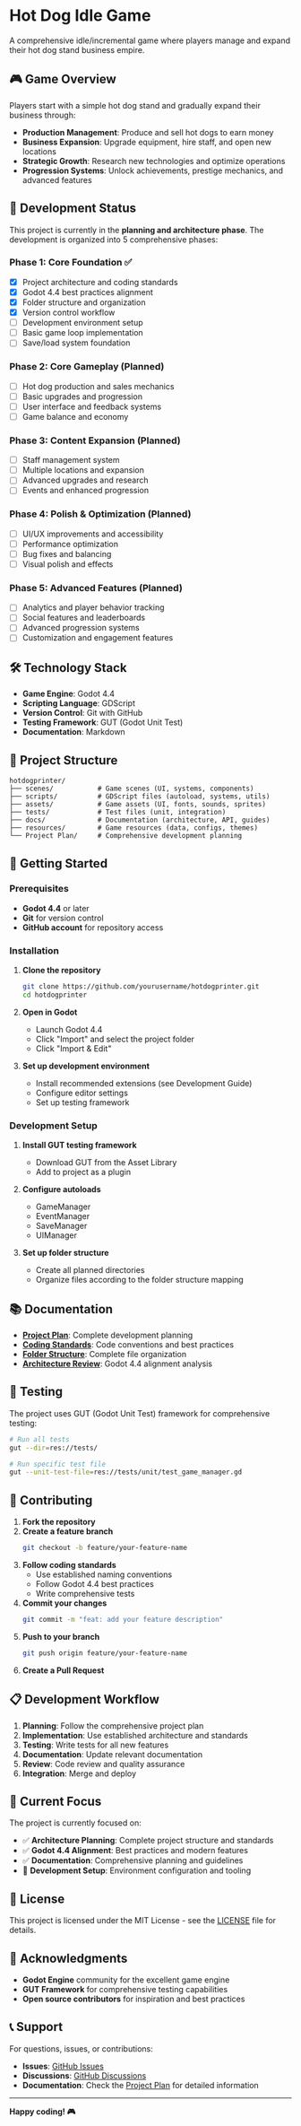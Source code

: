 # Hot Dog Idle Game

A comprehensive idle/incremental game where players manage and expand their hot dog stand business empire.

## 🎮 Game Overview

Players start with a simple hot dog stand and gradually expand their business through:
- **Production Management**: Produce and sell hot dogs to earn money
- **Business Expansion**: Upgrade equipment, hire staff, and open new locations
- **Strategic Growth**: Research new technologies and optimize operations
- **Progression Systems**: Unlock achievements, prestige mechanics, and advanced features

## 🚀 Development Status

This project is currently in the **planning and architecture phase**. The development is organized into 5 comprehensive phases:

### Phase 1: Core Foundation ✅
- [x] Project architecture and coding standards
- [x] Godot 4.4 best practices alignment
- [x] Folder structure and organization
- [x] Version control workflow
- [ ] Development environment setup
- [ ] Basic game loop implementation
- [ ] Save/load system foundation

### Phase 2: Core Gameplay (Planned)
- [ ] Hot dog production and sales mechanics
- [ ] Basic upgrades and progression
- [ ] User interface and feedback systems
- [ ] Game balance and economy

### Phase 3: Content Expansion (Planned)
- [ ] Staff management system
- [ ] Multiple locations and expansion
- [ ] Advanced upgrades and research
- [ ] Events and enhanced progression

### Phase 4: Polish & Optimization (Planned)
- [ ] UI/UX improvements and accessibility
- [ ] Performance optimization
- [ ] Bug fixes and balancing
- [ ] Visual polish and effects

### Phase 5: Advanced Features (Planned)
- [ ] Analytics and player behavior tracking
- [ ] Social features and leaderboards
- [ ] Advanced progression systems
- [ ] Customization and engagement features

## 🛠️ Technology Stack

- **Game Engine**: Godot 4.4
- **Scripting Language**: GDScript
- **Version Control**: Git with GitHub
- **Testing Framework**: GUT (Godot Unit Test)
- **Documentation**: Markdown

## 📁 Project Structure

```
hotdogprinter/
├── scenes/           # Game scenes (UI, systems, components)
├── scripts/          # GDScript files (autoload, systems, utils)
├── assets/           # Game assets (UI, fonts, sounds, sprites)
├── tests/            # Test files (unit, integration)
├── docs/             # Documentation (architecture, API, guides)
├── resources/        # Game resources (data, configs, themes)
└── Project Plan/     # Comprehensive development planning
```

## 🚀 Getting Started

### Prerequisites

- **Godot 4.4** or later
- **Git** for version control
- **GitHub account** for repository access

### Installation

1. **Clone the repository**
   ```bash
   git clone https://github.com/yourusername/hotdogprinter.git
   cd hotdogprinter
   ```

2. **Open in Godot**
   - Launch Godot 4.4
   - Click "Import" and select the project folder
   - Click "Import & Edit"

3. **Set up development environment**
   - Install recommended extensions (see Development Guide)
   - Configure editor settings
   - Set up testing framework

### Development Setup

1. **Install GUT testing framework**
   - Download GUT from the Asset Library
   - Add to project as a plugin

2. **Configure autoloads**
   - GameManager
   - EventManager
   - SaveManager
   - UIManager

3. **Set up folder structure**
   - Create all planned directories
   - Organize files according to the folder structure mapping

## 📚 Documentation

- **[Project Plan](Project%20Plan/README.md)**: Complete development planning
- **[Coding Standards](Project%20Plan/CODING_STANDARDS.md)**: Code conventions and best practices
- **[Folder Structure](Project%20Plan/FOLDER_STRUCTURE_MAPPING.md)**: Complete file organization
- **[Architecture Review](Project%20Plan/GODOT_4.4_ARCHITECTURE_REVIEW.md)**: Godot 4.4 alignment analysis

## 🧪 Testing

The project uses GUT (Godot Unit Test) framework for comprehensive testing:

```bash
# Run all tests
gut --dir=res://tests/

# Run specific test file
gut --unit-test-file=res://tests/unit/test_game_manager.gd
```

## 🤝 Contributing

1. **Fork the repository**
2. **Create a feature branch**
   ```bash
   git checkout -b feature/your-feature-name
   ```
3. **Follow coding standards**
   - Use established naming conventions
   - Follow Godot 4.4 best practices
   - Write comprehensive tests
4. **Commit your changes**
   ```bash
   git commit -m "feat: add your feature description"
   ```
5. **Push to your branch**
   ```bash
   git push origin feature/your-feature-name
   ```
6. **Create a Pull Request**

## 📋 Development Workflow

1. **Planning**: Follow the comprehensive project plan
2. **Implementation**: Use established architecture and standards
3. **Testing**: Write tests for all new features
4. **Documentation**: Update relevant documentation
5. **Review**: Code review and quality assurance
6. **Integration**: Merge and deploy

## 🎯 Current Focus

The project is currently focused on:
- ✅ **Architecture Planning**: Complete project structure and standards
- ✅ **Godot 4.4 Alignment**: Best practices and modern features
- ✅ **Documentation**: Comprehensive planning and guidelines
- 🔄 **Development Setup**: Environment configuration and tooling

## 📄 License

This project is licensed under the MIT License - see the [LICENSE](LICENSE) file for details.

## 🙏 Acknowledgments

- **Godot Engine** community for the excellent game engine
- **GUT Framework** for comprehensive testing capabilities
- **Open source contributors** for inspiration and best practices

## 📞 Support

For questions, issues, or contributions:
- **Issues**: [GitHub Issues](https://github.com/yourusername/hotdogprinter/issues)
- **Discussions**: [GitHub Discussions](https://github.com/yourusername/hotdogprinter/discussions)
- **Documentation**: Check the [Project Plan](Project%20Plan/) for detailed information

---

**Happy coding! 🎮** 